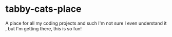 # tabby-cats-place
A place for all my coding projects and such
I'm not sure I even understand it , but I'm getting there, this is so fun!
